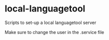 # local-languagetool
Scripts to set-up a local languagetool server

Make sure to change the user in the .service file
